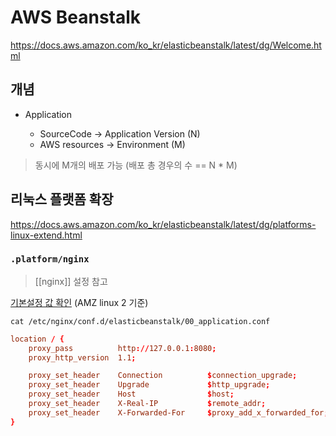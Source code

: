 # AWS Beanstalk

<https://docs.aws.amazon.com/ko_kr/elasticbeanstalk/latest/dg/Welcome.html>

## 개념

- Application

  - SourceCode -> Application Version (N)
  - AWS resources -> Environment (M)

> 동시에 M개의 배포 가능 (배포 총 경우의 수 == N * M)

## 리눅스 플랫폼 확장

<https://docs.aws.amazon.com/ko_kr/elasticbeanstalk/latest/dg/platforms-linux-extend.html>

### `.platform/nginx`

> [[nginx]] 설정 참고

[기본설정 값 확인](https://stackoverflow.com/questions/66074722/what-is-the-port-number-of-the-web-application-to-which-default-proxy-config-on) (AMZ linux 2 기준)

`cat /etc/nginx/conf.d/elasticbeanstalk/00_application.conf`

```conf
location / {
    proxy_pass          http://127.0.0.1:8080;
    proxy_http_version  1.1;

    proxy_set_header    Connection          $connection_upgrade;
    proxy_set_header    Upgrade             $http_upgrade;
    proxy_set_header    Host                $host;
    proxy_set_header    X-Real-IP           $remote_addr;
    proxy_set_header    X-Forwarded-For     $proxy_add_x_forwarded_for;
}
```
